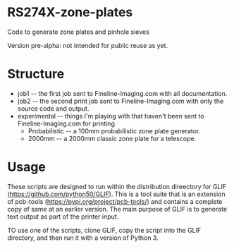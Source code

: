 # RS274X-zone-plates
Code to generate zone plates and pinhole sieves

Version pre-alpha: not intended for public reuse as yet. 

# Structure
* job1 -- the first job sent to Fineline-Imaging.com with all documentation. 
* job2 -- the second print job sent to Fineline-Imaging.com with only the source code and output. 
* experimental -- things I'm playing with that haven't been sent to Fineline-Imaging.com for printing
  * Probabilistic -- a 100mm probabilistic zone plate generator. 
  * 2000mm -- a 2000mm classic zone plate for a telescope. 

# Usage
These scripts are designed to run within the distribution direectory for GLIF (https://github.com/python50/GLIF). This is a tool suite that is an extension of 
pcb-tools (https://pypi.org/project/pcb-tools/) and contains a complete copy of same at an earlier version. The main purpose of GLIF is to generate text output as part of the printer input. 

TO use one of the scripts, clone GLIF, copy the script into the GLIF directory, and then run it with a version of Python 3. 

